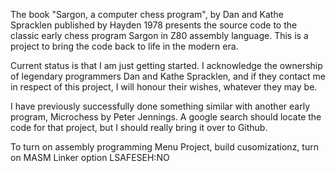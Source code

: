 The book "Sargon, a computer chess program", by Dan and Kathe Spracklen published by Hayden 1978
presents the source code to the classic early chess program Sargon in Z80 assembly language.
This is a project to bring the code back to life in the modern era.

Current status is that I am just getting started. I acknowledge the ownership of legendary
programmers Dan and Kathe Spracklen, and if they contact me in respect of this project, I will
honour their wishes, whatever they may be.

I have previously successfully done something similar with another early program, Microchess
by Peter Jennings. A google search should locate the code for that project, but I should
really bring it over to Github.

To turn on assembly programming
Menu Project, build cusomizationz, turn on MASM
Linker option LSAFESEH:NO